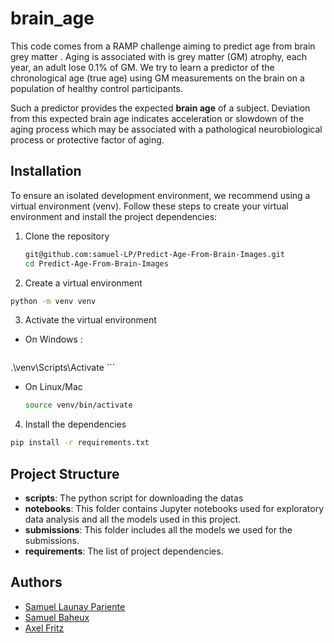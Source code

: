 # brain_age

This code comes from a RAMP challenge aiming to predict age from brain grey matter .
Aging is associated with is grey matter (GM) atrophy, each year, an adult lose
0.1% of GM. We try to learn a predictor of the chronological age (true age)
using GM measurements on the brain on a population of healthy control participants.

Such a predictor provides the expected **brain age** of a subject. Deviation from
this expected brain age indicates acceleration or slowdown of the aging process
which may be associated with a pathological neurobiological process or protective factor of aging.

## Installation

To ensure an isolated development environment, we recommend using a virtual environment (venv). Follow these steps to create your virtual environment and install the project dependencies:
1. Clone the repository
   ```bash
   git@github.com:samuel-LP/Predict-Age-From-Brain-Images.git
   cd Predict-Age-From-Brain-Images
   ```
2. Create a virtual environment
```bash
python -m venv venv
```

3. Activate the virtual environment
  - On Windows : 
    ```bash
  .\venv\Scripts\Activate
    ```
- On Linux/Mac
    ```bash
  source venv/bin/activate
    ```
4. Install the dependencies

```bash
pip install -r requirements.txt
```

## Project Structure
- **scripts**: The python script for downloading the datas
- **notebooks**: This folder contains Jupyter notebooks used for exploratory data analysis and all the models used in this project.
- **submissions**: This folder includes all the models we used for the submissions.
- **requirements**: The list of project dependencies.


## Authors

- [Samuel Launay Pariente](https://github.com/samuel-LP)
- [Samuel Baheux](https://github.com/SamuelBaheux)
- [Axel Fritz](https://github.com/AxelFritz1)
